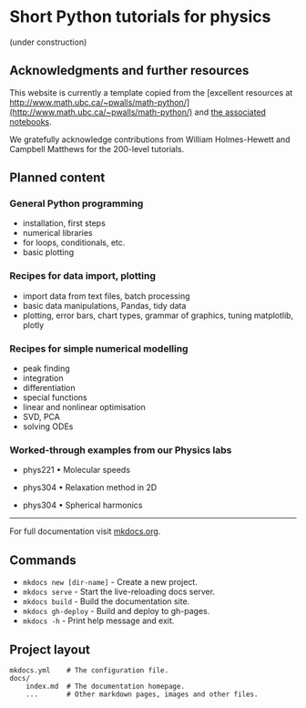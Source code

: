# Short Python tutorials for physics

(under construction)

## Acknowledgments and further resources

This website is currently a template copied from the [excellent resources at http://www.math.ubc.ca/~pwalls/math-python/](http://www.math.ubc.ca/~pwalls/math-python/) and [the associated notebooks](https://github.com/patrickwalls/mathematical-python).

We gratefully acknowledge contributions from William Holmes-Hewett and Campbell Matthews for the 200-level tutorials.

## Planned content

### General Python programming

- installation, first steps
- numerical libraries
- for loops, conditionals, etc.
- basic plotting

### Recipes for data import, plotting

- import data from text files, batch processing
- basic data manipulations, Pandas, tidy data
- plotting, error bars, chart types, grammar of graphics, tuning matplotlib, plotly

### Recipes for simple numerical modelling

- peak finding
- integration
- differentiation
- special functions
- linear and nonlinear optimisation
- SVD, PCA
- solving ODEs

### Worked-through examples from our Physics labs

- phys221 • Molecular speeds

- phys304 • Relaxation method in 2D

- phys304 • Spherical harmonics


----


For full documentation visit [mkdocs.org](https://www.mkdocs.org).

## Commands

* `mkdocs new [dir-name]` - Create a new project.
* `mkdocs serve` - Start the live-reloading docs server.
* `mkdocs build` - Build the documentation site.
* `mkdocs gh-deploy` - Build and deploy to gh-pages.
* `mkdocs -h` - Print help message and exit.

## Project layout

    mkdocs.yml    # The configuration file.
    docs/
        index.md  # The documentation homepage.
        ...       # Other markdown pages, images and other files.

